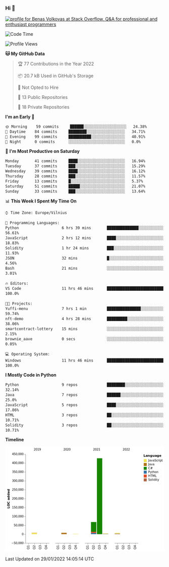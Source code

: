 ### Hi 👋
<a href="https://stackoverflow.com/users/14954249/benas-volkovas"><img src="https://stackoverflow.com/users/flair/14954249.png?theme=dark" width="208" height="58" alt="profile for Benas Volkovas at Stack Overflow, Q&amp;A for professional and enthusiast programmers" title="profile for Benas Volkovas at Stack Overflow, Q&amp;A for professional and enthusiast programmers"></a>

<!--START_SECTION:waka-->
![Code Time](http://img.shields.io/badge/Code%20Time-557%20hrs%2020%20mins-blue)

![Profile Views](http://img.shields.io/badge/Profile%20Views-0-blue)

**🐱 My GitHub Data** 

> 🏆 77 Contributions in the Year 2022
 > 
> 📦 20.7 kB Used in GitHub's Storage 
 > 
> 🚫 Not Opted to Hire
 > 
> 📜 13 Public Repositories 
 > 
> 🔑 18 Private Repositories  
 > 
**I'm an Early 🐤** 

```text
🌞 Morning    59 commits     ██████░░░░░░░░░░░░░░░░░░░   24.38% 
🌆 Daytime    84 commits     ████████░░░░░░░░░░░░░░░░░   34.71% 
🌃 Evening    99 commits     ██████████░░░░░░░░░░░░░░░   40.91% 
🌙 Night      0 commits      ░░░░░░░░░░░░░░░░░░░░░░░░░   0.0%

```
📅 **I'm Most Productive on Saturday** 

```text
Monday       41 commits     ████░░░░░░░░░░░░░░░░░░░░░   16.94% 
Tuesday      37 commits     ███░░░░░░░░░░░░░░░░░░░░░░   15.29% 
Wednesday    39 commits     ████░░░░░░░░░░░░░░░░░░░░░   16.12% 
Thursday     28 commits     ███░░░░░░░░░░░░░░░░░░░░░░   11.57% 
Friday       13 commits     █░░░░░░░░░░░░░░░░░░░░░░░░   5.37% 
Saturday     51 commits     █████░░░░░░░░░░░░░░░░░░░░   21.07% 
Sunday       33 commits     ███░░░░░░░░░░░░░░░░░░░░░░   13.64%

```


📊 **This Week I Spent My Time On** 

```text
⌚︎ Time Zone: Europe/Vilnius

💬 Programming Languages: 
Python                   6 hrs 39 mins       ██████████████░░░░░░░░░░░   56.61% 
JavaScript               2 hrs 12 mins       ████░░░░░░░░░░░░░░░░░░░░░   18.83% 
Solidity                 1 hr 24 mins        ███░░░░░░░░░░░░░░░░░░░░░░   11.93% 
JSON                     32 mins             █░░░░░░░░░░░░░░░░░░░░░░░░   4.56% 
Bash                     21 mins             ░░░░░░░░░░░░░░░░░░░░░░░░░   3.01%

🔥 Editors: 
VS Code                  11 hrs 46 mins      █████████████████████████   100.0%

🐱‍💻 Projects: 
Yuffi-menu               7 hrs 1 min         ███████████████░░░░░░░░░░   59.74% 
nft-demo                 4 hrs 28 mins       █████████░░░░░░░░░░░░░░░░   38.06% 
smartcontract-lottery    15 mins             ░░░░░░░░░░░░░░░░░░░░░░░░░   2.15% 
brownie_aave             0 secs              ░░░░░░░░░░░░░░░░░░░░░░░░░   0.05%

💻 Operating System: 
Windows                  11 hrs 46 mins      █████████████████████████   100.0%

```

**I Mostly Code in Python** 

```text
Python                   9 repos             ████████░░░░░░░░░░░░░░░░░   32.14% 
Java                     7 repos             ██████░░░░░░░░░░░░░░░░░░░   25.0% 
JavaScript               5 repos             ████░░░░░░░░░░░░░░░░░░░░░   17.86% 
HTML                     3 repos             ██░░░░░░░░░░░░░░░░░░░░░░░   10.71% 
Solidity                 3 repos             ██░░░░░░░░░░░░░░░░░░░░░░░   10.71%

```


**Timeline**

![Chart not found](https://raw.githubusercontent.com/BenasVolkovas/BenasVolkovas/main/charts/bar_graph.png) 


 Last Updated on 29/01/2022 14:05:14 UTC
<!--END_SECTION:waka-->

